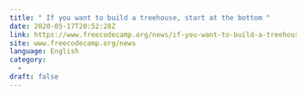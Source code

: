 ```yaml
---
title: " If you want to build a treehouse, start at the bottom "
date: 2020-05-17T20:52:28Z
link: https://www.freecodecamp.org/news/if-you-want-to-build-a-treehouse-start-at-the-bottom/?utm_medium=RSS&utm_source=news.12bit.vn
site: www.freecodecamp.org/news
language: English
category:
  -   
draft: false
---
```

